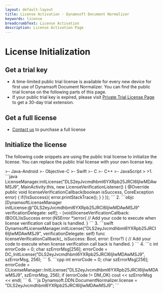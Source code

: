 ```yaml
---
layout: default-layout
title: License Activation - Dynamsoft Document Normalizer
keywords: license
breadcrumbText: License Activation
description: License Activation Page
---
```


# License Initialization

## Get a trial key

- A time-limited public trial license is available for every new device for first use of Dynamsoft Document Normalizer. You can find the public trial license on the following parts of this page.
- If your public trial key is expired, please visit <a href="https://www.dynamsoft.com/customer/license/trialLicense?product=ddn&utm_source=docs" target="_blank">Private Trial License Page</a> to get a 30-day trial extension.

## Get a full license

- [Contact us](https://www.dynamsoft.com/company/contact/)  to purchase a full license

## Initialize the license

The following code snippets are using the public trial license to initialize the license. You can replace the public trial license with your own license key.

<div class="sample-code-prefix"></div>
>- Java-Android
>- Objective-C
>- Swift
>- C
>- C++
>- JavaScript
>
>1. 
```java
LicenseManager.initLicense("DLS2eyJvcmdhbml6YXRpb25JRCI6IjIwMDAwMSJ9", MainActivity.this, new LicenseVerificationListener() {
   @Override
   public void licenseVerificationCallback(boolean isSuccess, CoreException error) {
          if(!isSuccess){
             error.printStackTrace();
          }
   }
});
```
2. 
```objc
[DynamsoftLicenseManager initLicense:@"DLS2eyJvcmdhbml6YXRpb25JRCI6IjIwMDAwMSJ9" verificationDelegate: self];
- (void)licenseVerificationCallback:(BOOL)isSuccess error:(NSError *)error{
   // Add your code to execute when license verification call back is handled.
}
```
3. 
```swift
DynamsoftLicenseManager.initLicense("DLS2eyJvcmdhbml6YXRpb25JRCI6IjIwMDAwMSJ9", verificationDelegate: self)
func licenseVerificationCallback(_ isSuccess: Bool, error: Error?) {
   // Add your code to execute when license verification call back is handled.
}
```
4. 
```c
int errorCode = 0;
char szErrorMsg[256];
errorCode = DC_InitLicense("DLS2eyJvcmdhbml6YXRpb25JRCI6IjIwMDAwMSJ9", szErrorMsg, 256);
```
5. 
```cpp
int errorCode = 0;
char szErrorMsg[256];
errorCode = CLicenseManager::InitLicense("DLS2eyJvcmdhbml6YXRpb25JRCI6IjIwMDAwMSJ9", szErrorMsg, 256);
if (errorCode != DM_OK)
   cout << szErrorMsg << endl;
```
6.
```js
Dynamsoft.DDN.DocumentNormalizer.license = "DLS2eyJvcmdhbml6YXRpb25JRCI6IjIwMDAwMSJ9";
```